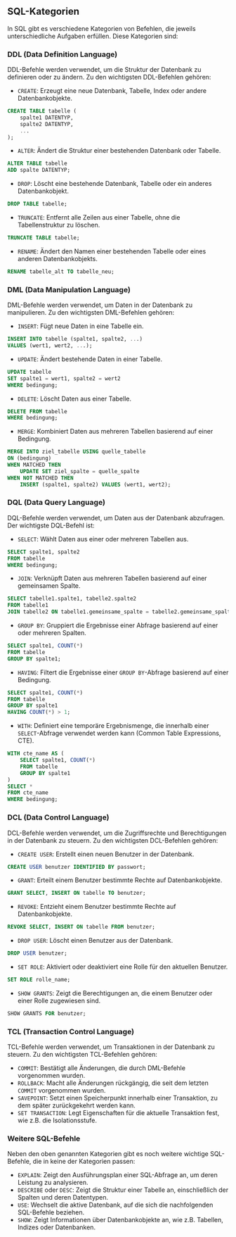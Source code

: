 ## SQL-Kategorien

In SQL gibt es verschiedene Kategorien von Befehlen, die jeweils unterschiedliche Aufgaben erfüllen. Diese Kategorien sind:

### DDL (Data Definition Language)
DDL-Befehle werden verwendet, um die Struktur der Datenbank zu definieren oder zu ändern. Zu den wichtigsten DDL-Befehlen gehören:

- `CREATE`: Erzeugt eine neue Datenbank, Tabelle, Index oder andere Datenbankobjekte.
``` SQL
CREATE TABLE tabelle (
    spalte1 DATENTYP,
    spalte2 DATENTYP,
    ...
);
```

- `ALTER`: Ändert die Struktur einer bestehenden Datenbank oder Tabelle.
``` SQL
ALTER TABLE tabelle
ADD spalte DATENTYP;
```

- `DROP`: Löscht eine bestehende Datenbank, Tabelle oder ein anderes Datenbankobjekt.
``` SQL
DROP TABLE tabelle;
```

- `TRUNCATE`: Entfernt alle Zeilen aus einer Tabelle, ohne die Tabellenstruktur zu löschen.
``` SQL
TRUNCATE TABLE tabelle;
```

- `RENAME`: Ändert den Namen einer bestehenden Tabelle oder eines anderen Datenbankobjekts.
``` SQL
RENAME tabelle_alt TO tabelle_neu;
```

### DML (Data Manipulation Language)
DML-Befehle werden verwendet, um Daten in der Datenbank zu manipulieren. Zu den wichtigsten DML-Befehlen gehören:

- `INSERT`: Fügt neue Daten in eine Tabelle ein.
``` SQL
INSERT INTO tabelle (spalte1, spalte2, ...)
VALUES (wert1, wert2, ...);
```

- `UPDATE`: Ändert bestehende Daten in einer Tabelle.
``` SQL
UPDATE tabelle
SET spalte1 = wert1, spalte2 = wert2
WHERE bedingung;
```

- `DELETE`: Löscht Daten aus einer Tabelle.
``` SQL
DELETE FROM tabelle
WHERE bedingung;
```

- `MERGE`: Kombiniert Daten aus mehreren Tabellen basierend auf einer Bedingung.
``` SQL
MERGE INTO ziel_tabelle USING quelle_tabelle
ON (bedingung)
WHEN MATCHED THEN
    UPDATE SET ziel_spalte = quelle_spalte
WHEN NOT MATCHED THEN
    INSERT (spalte1, spalte2) VALUES (wert1, wert2);
```

### DQL (Data Query Language)
DQL-Befehle werden verwendet, um Daten aus der Datenbank abzufragen. Der wichtigste DQL-Befehl ist:

- `SELECT`: Wählt Daten aus einer oder mehreren Tabellen aus.
``` SQL
SELECT spalte1, spalte2
FROM tabelle
WHERE bedingung;
```
- `JOIN`: Verknüpft Daten aus mehreren Tabellen basierend auf einer gemeinsamen Spalte.
``` SQL
SELECT tabelle1.spalte1, tabelle2.spalte2
FROM tabelle1
JOIN tabelle2 ON tabelle1.gemeinsame_spalte = tabelle2.gemeinsame_spalte;
```
- `GROUP BY`: Gruppiert die Ergebnisse einer Abfrage basierend auf einer oder mehreren Spalten.
``` SQL
SELECT spalte1, COUNT(*)
FROM tabelle
GROUP BY spalte1;
```

- `HAVING`: Filtert die Ergebnisse einer `GROUP BY`-Abfrage basierend auf einer Bedingung.
``` SQL
SELECT spalte1, COUNT(*)
FROM tabelle
GROUP BY spalte1
HAVING COUNT(*) > 1;
```

- `WITH`: Definiert eine temporäre Ergebnismenge, die innerhalb einer `SELECT`-Abfrage verwendet werden kann (Common Table Expressions, CTE).
``` SQL
WITH cte_name AS (
    SELECT spalte1, COUNT(*)
    FROM tabelle
    GROUP BY spalte1
)
SELECT *
FROM cte_name
WHERE bedingung;
```

### DCL (Data Control Language)
DCL-Befehle werden verwendet, um die Zugriffsrechte und Berechtigungen in der Datenbank zu steuern. Zu den wichtigsten DCL-Befehlen gehören:
- `CREATE USER`: Erstellt einen neuen Benutzer in der Datenbank.
``` SQL
CREATE USER benutzer IDENTIFIED BY passwort;
```

- `GRANT`: Erteilt einem Benutzer bestimmte Rechte auf Datenbankobjekte.
``` SQL
GRANT SELECT, INSERT ON tabelle TO benutzer;
```

- `REVOKE`: Entzieht einem Benutzer bestimmte Rechte auf Datenbankobjekte.
``` SQL
REVOKE SELECT, INSERT ON tabelle FROM benutzer;
```

- `DROP USER`: Löscht einen Benutzer aus der Datenbank.
``` SQL
DROP USER benutzer;
```

- `SET ROLE`: Aktiviert oder deaktiviert eine Rolle für den aktuellen Benutzer.
``` SQL
SET ROLE rolle_name;
```

- `SHOW GRANTS`: Zeigt die Berechtigungen an, die einem Benutzer oder einer Rolle zugewiesen sind.
``` SQL
SHOW GRANTS FOR benutzer;
```

### TCL (Transaction Control Language)
TCL-Befehle werden verwendet, um Transaktionen in der Datenbank zu steuern. Zu den wichtigsten TCL-Befehlen gehören:
- `COMMIT`: Bestätigt alle Änderungen, die durch DML-Befehle vorgenommen wurden.
- `ROLLBACK`: Macht alle Änderungen rückgängig, die seit dem letzten `COMMIT` vorgenommen wurden.
- `SAVEPOINT`: Setzt einen Speicherpunkt innerhalb einer Transaktion, zu dem später zurückgekehrt werden kann.
- `SET TRANSACTION`: Legt Eigenschaften für die aktuelle Transaktion fest, wie z.B. die Isolationsstufe.

### Weitere SQL-Befehle
Neben den oben genannten Kategorien gibt es noch weitere wichtige SQL-Befehle, die in keine der Kategorien passen:
- `EXPLAIN`: Zeigt den Ausführungsplan einer SQL-Abfrage an, um deren Leistung zu analysieren.
- `DESCRIBE` oder `DESC`: Zeigt die Struktur einer Tabelle an, einschließlich der Spalten und deren Datentypen.
- `USE`: Wechselt die aktive Datenbank, auf die sich die nachfolgenden SQL-Befehle beziehen.
- `SHOW`: Zeigt Informationen über Datenbankobjekte an, wie z.B. Tabellen, Indizes oder Datenbanken.
